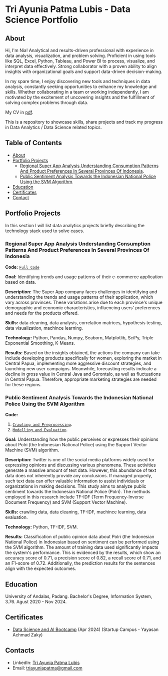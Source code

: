 # Tri Ayunia Patma Lubis - Data Science Portfolio
## About
Hi, I'm Nia! Analytical and results-driven professional with experience in data analysis, visualization, and problem solving. Proficient in using tools like SQL, Excel, Python, Tableau, and Power BI to process, visualize, and interpret data effectively. Strong collaborator with a proven ability to align insights with organizational goals and support data-driven decision-making. 

In my spare time, I enjoy discovering new tools and techniques in data analysis, constantly seeking opportunities to enhance my knowledge and skills. Whether collaborating in a team or working independently, I am motivated by the excitement of uncovering insights and the fulfillment of solving complex problems through data.

My CV in [pdf](https://drive.google.com/file/d/1823crTSzOI-Sl8ourRHCCBrxdo_JQH7s/view?usp=sharing).

This is a repository to showcase skills, share projects and track my progress in Data Analytics / Data Science related topics.

## Table of Contents
- [About](https://github.com/ttrrayl/Data-Science-Portfolio/blob/main/README.md#about)
- [Portfolio Projects](https://github.com/ttrrayl/Data-Science-Portfolio/blob/main/README.md#portfolio-projects)
  - [Regional Super App Analysis Understanding Consumption Patterns And Product Preferences In Several Provinces Of Indonesia](https://github.com/ttrrayl/Data-Science-Portfolio#regional-super-app-analysis-understanding-consumption-patterns-and-product-preferences-in-several-provinces-of-indonesia).
  - [Public Sentiment Analysis Towards the Indonesian National Police Using the SVM Algorithm](https://github.com/ttrrayl/Data-Science-Portfolio#public-sentiment-analysis-towards-the-indonesian-national-police-using-the-svm-algorithm).
- [Education](https://github.com/ttrrayl/Data-Science-Portfolio/blob/main/README.md#education)  
- [Certificates](https://github.com/ttrrayl/Data-Science-Portfolio/blob/main/README.md#certificates)
- [Contact](https://github.com/ttrrayl/Data-Science-Portfolio/blob/main/README.md#contacts)
  
## Portfolio Projects
In this section I will list data analytics projects briefly describing the technology stack used to solve cases.

### Regional Super App Analysis Understanding Consumption Patterns And Product Preferences In Several Provinces Of Indonesia
**Code:** [`Full Code`](https://colab.research.google.com/drive/1V1HIHU9Z_ObeA4Yy9ZLqD12n5u2qfT7y?usp=sharing)

**Goal:** Identifying trends and usage patterns of their e-commerce application based on data.

**Description:** The Super App company faces challenges in identifying and understanding the trends and usage patterns of their application, which vary across provinces. These variations arise due to each province's unique demographic and economic characteristics, influencing users' preferences and needs for the products offered.

**Skills:** data cleaning, data analysis, correlation matrices, hypothesis testing, data visualization, machince learning.

**Technology:** Python, Pandas, Numpy, Seaborn, Matplotlib, SciPy, Triple Exponential Smoothing, K-Means.

**Results:** Based on the insights obtained, the actions the company can take include developing products specifically for women, exploring the market in Central Papua, implementing more aggressive discount strategies, and launching new user campaigns. Meanwhile, forecasting results indicate a decline in gross value in Central Java and Gorontalo, as well as fluctuations in Central Papua. Therefore, appropriate marketing strategies are needed for these regions.


### Public Sentiment Analysis Towards the Indonesian National Police Using the SVM Algorithm
**Code:** 
1. [`Crawling and Preprocessing`](https://colab.research.google.com/drive/1nRmiailP5lrDp9JQs_xh_-GL6lvtVTY-?usp=sharing).
2. [`Modelling and Evaluation`](https://colab.research.google.com/drive/1WG5UQyrCVQbGW8h0U-fwlBNjL-iYizqe?usp=sharing).

**Goal:** Understanding how the public perceives or expresses their opinions about Polri (the Indonesian National Police) using the Support Vector Machine (SVM) algorithm.

**Description:** Twitter is one of the social media platforms widely used for expressing opinions and discussing various phenomena. These activities generate a massive amount of text data. However, this abundance of text data does not inherently provide any conclusions. If managed properly, such text data can offer valuable information to assist individuals or organizations in making decisions. This study aims to analyze public sentiment towards the Indonesian National Police (Polri). The methods employed in this research include TF-IDF (Term Frequency-Inverse Document Frequency) and SVM (Support Vector Machine).

**Skills:** crawling data, data cleaning, TF-IDF, machince learning, data evaluation.

**Technology:** Python, TF-IDF, SVM.

**Results:** Classification of public opinion data about Polri (the Indonesian National Police) in Indonesian based on sentiment can be performed using the SVM algorithm. The amount of training data used significantly impacts the system's performance. This is evidenced by the results, which show an accuracy score of 0.71, a precision score of 0.82, a recall score of 0.71, and an F1-score of 0.72. Additionally, the prediction results for the sentences align with the expected outcomes.



## Education
University of Andalas, Padang. 
Bachelor's Degree, Information System, 3.76.
Agust 2020 - Nov 2024.

## Certificates
- [Data Science and AI Bootcamp](https://drive.google.com/file/d/1s120pLh1iFbaH2RF9W1zyHR4FKYq5Hl4/view?usp=sharing) (Apr 2024) (Startup Campus - Yayasan Achmad Zaky)

## Contacts
- LinkedIn: [Tri Ayunia Patma Lubis](https://www.linkedin.com/in/triayuniapatmalubis/)
- Email: triayuniapatma@gmail.com
